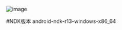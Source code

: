 ![image](https://github.com/ThisisGame/Lives2D/blob/V5_SwitchToLua_Windows/Docs/lives2d.gif)

#NDK版本 android-ndk-r13-windows-x86_64
